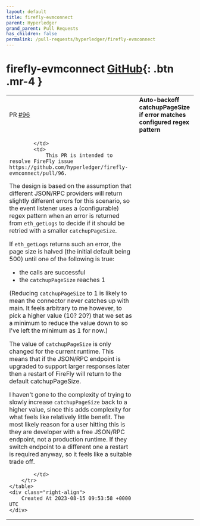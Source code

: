 ```yaml
---
layout: default
title: firefly-evmconnect
parent: Hyperledger
grand_parent: Pull Requests
has_children: false
permalink: /pull-requests/hyperledger/firefly-evmconnect
---
```


# firefly-evmconnect <span class="fs-3 right-align">[GitHub](https://github.com/hyperledger/firefly-evmconnect){: .btn .mr-4 }</span>


<div>
    <table>
        <tr>
            <td>
                PR <a href="https://github.com/hyperledger/firefly-evmconnect/pull/96" class=".btn">#96</a>
            </td>
            <td>
                <b>
                    Auto-backoff catchupPageSize if error matches configured regex pattern
                </b>
            </td>
        </tr>
        <tr>
            <td>
                
            </td>
            <td>
                This PR is intended to resolve FireFly issue https://github.com/hyperledger/firefly-evmconnect/pull/96.

The design is based on the assumption that different JSON/RPC providers will return slightly different errors for this scenario, so the event listener uses a (configurable) regex pattern when an error is returned from `eth_getLogs` to decide if it should be retried with a smaller `catchupPageSize`.

If `eth_getLogs` returns such an error, the page size is halved (the initial default being 500) until one of the following is true:

- the calls are successful
- the `catchupPageSize` reaches 1

(Reducing `catchupPageSize` to 1 is likely to mean the connector never catches up with main. It feels arbitrary to me however, to pick a higher value (10? 20?) that we set as a minimum to reduce the value down to so I've left the minimum as 1 for now.)

The value of `catchupPageSize` is only changed for the current runtime. This means that if the JSON/RPC endpoint is upgraded to support larger responses later then a restart of FireFly will return to the default catchupPageSize.

I haven't gone to the complexity of trying to slowly increase `catchupPageSize` back to a higher value, since this adds complexity for what feels like relatively little benefit. The most likely reason for a user hitting this is they are developer with a free JSON/RPC endpoint, not a production runtime. If they switch endpoint to a different one a restart is required anyway, so it feels like a suitable trade off.


            </td>
        </tr>
    </table>
    <div class="right-align">
        Created At 2023-08-15 09:53:58 +0000 UTC
    </div>
</div>

